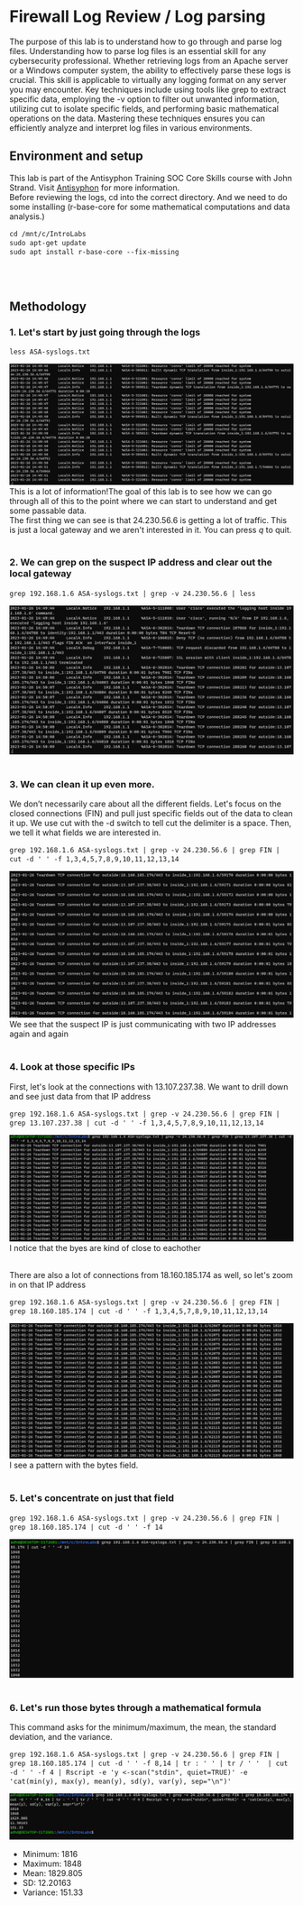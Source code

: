 # Firewall Log Review / Log parsing
The purpose of this lab is to understand how to go through and parse log files. Understanding how to parse log files is an essential skill for any cybersecurity professional. Whether retrieving logs from an Apache server or a Windows computer system, the ability to effectively parse these logs is crucial. This skill is applicable to virtually any logging format on any server you may encounter. Key techniques include using tools like grep to extract specific data, employing the -v option to filter out unwanted information, utilizing cut to isolate specific fields, and performing basic mathematical operations on the data. Mastering these techniques ensures you can efficiently analyze and interpret log files in various environments.

## Environment and setup
This lab is part of the Antisyphon Training SOC Core Skills course with John Strand. Visit [Antisyphon](https://www.antisyphontraining.com/) for more information.
<br>
Before reviewing the logs, cd into the correct directory. And we need to do some installing (r-base-core for some mathematical computations and data analysis.)
```
cd /mnt/c/IntroLabs
sudo apt-get update
sudo apt install r-base-core --fix-missing
```
<br>
<br>

## Methodology
### 1. Let's start by just going through the logs
```
less ASA-syslogs.txt
```
![ASAlogs](https://github.com/trixiahorner/firewall_log_review/blob/main/images/F1.png?raw=true)
<br>
This is a lot of information!The goal of this lab is to see how we can go through all of this to the point where we can start to understand and get some passable data. 
<br>
The first thing we can see is that 24.230.56.6 is getting a lot of traffic. This is just a local gateway and we aren't interested in it. You can press *q* to quit.
<br>
<br>

### 2. We can grep on the suspect IP address and clear out the local gateway
```
grep 192.168.1.6 ASA-syslogs.txt | grep -v 24.230.56.6 | less
```
![grep](https://github.com/trixiahorner/firewall_log_review/blob/main/images/F2.png?raw=true)
<br>
<br>

### 3. We can clean it up even more.
We don’t necessarily care about all the different fields. Let's focus on the closed connections (FIN) and pull just specific fields out of the data to clean it up. We use cut with the -d switch to tell cut the delimiter is a space. Then, we tell it what fields we are interested in.
```
grep 192.168.1.6 ASA-syslogs.txt | grep -v 24.230.56.6 | grep FIN | cut -d ' ' -f 1,3,4,5,7,8,9,10,11,12,13,14
```
![grepFIN](https://github.com/trixiahorner/firewall_log_review/blob/main/images/F3.png?raw=true)
<br>
We see that the suspect IP is just communicating with two IP addresses again and again
<br>
<br>

### 4. Look at those specific IPs
First, let's look at the connections with 13.107.237.38. We want to drill down and see just data from that IP address
```
grep 192.168.1.6 ASA-syslogs.txt | grep -v 24.230.56.6 | grep FIN | grep 13.107.237.38 | cut -d ' ' -f 1,3,4,5,7,8,9,10,11,12,13,14
```
![IP1](https://github.com/trixiahorner/firewall_log_review/blob/main/images/F4.png?raw=true)
<br>
I notice that the byes are kind of close to eachother
<br>
<br>

There are also a lot of connections from 18.160.185.174 as well, so let's zoom in on that IP address
```
grep 192.168.1.6 ASA-syslogs.txt | grep -v 24.230.56.6 | grep FIN | grep 18.160.185.174 | cut -d ' ' -f 1,3,4,5,7,8,9,10,11,12,13,14
```
![IP2](https://github.com/trixiahorner/firewall_log_review/blob/main/images/F5.png?raw=true)
<br>
I see a pattern with the bytes field.
<br>
<br>

### 5. Let's concentrate on just that field
```
grep 192.168.1.6 ASA-syslogs.txt | grep -v 24.230.56.6 | grep FIN | grep 18.160.185.174 | cut -d ' ' -f 14
```
![byte](https://github.com/trixiahorner/firewall_log_review/blob/main/images/F6.png?raw=true)
<br>
<br>

### 6. Let's run those bytes through a mathematical formula
This command asks for the minimum/maximum, the mean, the standard deviation, and the variance.
```
grep 192.168.1.6 ASA-syslogs.txt | grep -v 24.230.56.6 | grep FIN | grep 18.160.185.174 | cut -d ' ' -f 8,14 | tr : ' ' | tr / ' '  | cut -d ' ' -f 4 | Rscript -e 'y <-scan("stdin", quiet=TRUE)' -e 'cat(min(y), max(y), mean(y), sd(y), var(y), sep="\n")'
```
![math](https://github.com/trixiahorner/firewall_log_review/blob/main/images/F7.png?raw=true)
<br>
- Minimum: 1816
- Maximum: 1848
- Mean: 1829.805
- SD: 12.20163
- Variance: 151.33
  

